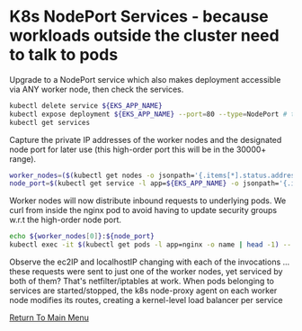 # K8s NodePort Services - because workloads outside the cluster need to talk to pods

Upgrade to a NodePort service which also makes deployment accessible via ANY worker node, then check the services.
```bash
kubectl delete service ${EKS_APP_NAME}
kubectl expose deployment ${EKS_APP_NAME} --port=80 --type=NodePort # this will auto-assign a high-order port on ALL worker nodes
kubectl get services
```

Capture the private IP addresses of the worker nodes and the designated node port for later use (this high-order port this will be in the 30000+ range).
```bash
worker_nodes=($(kubectl get nodes -o jsonpath='{.items[*].status.addresses[?(@.type=="InternalIP")].address}'))
node_port=$(kubectl get service -l app=${EKS_APP_NAME} -o jsonpath='{.items[0].spec.ports[0].nodePort}')
```

Worker nodes will now distribute inbound requests to underlying pods. We curl from inside the nginx pod to avoid having to update security groups w.r.t the high-order node port.
```bash
echo ${worker_nodes[0]}:${node_port}
kubectl exec -it $(kubectl get pods -l app=nginx -o name | head -1) -- /bin/bash -c "while true; do curl ${worker_nodes[0]}:${node_port}; done"
```

Observe the ec2IP and localhostIP changing with each of the invocations ... these requests were sent to just one of the worker nodes, yet serviced by both of them? That's netfilter/iptables at work. When pods belonging to services are started/stopped, the k8s node-proxy agent on each worker node modifies its routes, creating a kernel-level load balancer per service

[Return To Main Menu](/README.md)
